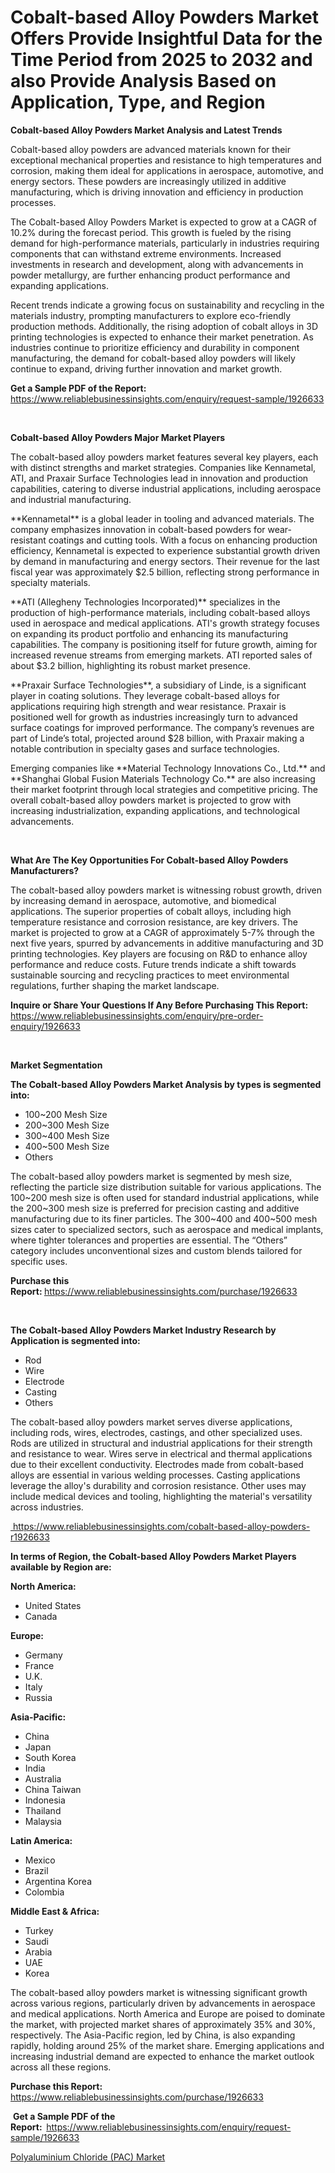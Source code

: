 <p><h1>Cobalt-based Alloy Powders Market Offers Provide Insightful Data for the Time Period from 2025 to 2032 and also Provide Analysis Based on Application, Type, and Region</h1></p><p><strong>Cobalt-based Alloy Powders Market Analysis and Latest Trends</strong></p>
<p><p>Cobalt-based alloy powders are advanced materials known for their exceptional mechanical properties and resistance to high temperatures and corrosion, making them ideal for applications in aerospace, automotive, and energy sectors. These powders are increasingly utilized in additive manufacturing, which is driving innovation and efficiency in production processes.</p><p>The Cobalt-based Alloy Powders Market is expected to grow at a CAGR of 10.2% during the forecast period. This growth is fueled by the rising demand for high-performance materials, particularly in industries requiring components that can withstand extreme environments. Increased investments in research and development, along with advancements in powder metallurgy, are further enhancing product performance and expanding applications.</p><p>Recent trends indicate a growing focus on sustainability and recycling in the materials industry, prompting manufacturers to explore eco-friendly production methods. Additionally, the rising adoption of cobalt alloys in 3D printing technologies is expected to enhance their market penetration. As industries continue to prioritize efficiency and durability in component manufacturing, the demand for cobalt-based alloy powders will likely continue to expand, driving further innovation and market growth.</p></p>
<p><strong>Get a Sample PDF of the Report:&nbsp;</strong> <a href="https://www.reliablebusinessinsights.com/enquiry/request-sample/1926633?utm_campaign=3080&utm_medium=2&utm_source=Github&utm_content=ia&utm_term=28032025&utm_id=cobalt-based-alloy-powders">https://www.reliablebusinessinsights.com/enquiry/request-sample/1926633</a></p>
<p>&nbsp;</p>
<p><strong>Cobalt-based Alloy Powders Major Market Players</strong></p>
<p><p>The cobalt-based alloy powders market features several key players, each with distinct strengths and market strategies. Companies like Kennametal, ATI, and Praxair Surface Technologies lead in innovation and production capabilities, catering to diverse industrial applications, including aerospace and industrial manufacturing.</p><p>**Kennametal** is a global leader in tooling and advanced materials. The company emphasizes innovation in cobalt-based powders for wear-resistant coatings and cutting tools. With a focus on enhancing production efficiency, Kennametal is expected to experience substantial growth driven by demand in manufacturing and energy sectors. Their revenue for the last fiscal year was approximately $2.5 billion, reflecting strong performance in specialty materials.</p><p>**ATI (Allegheny Technologies Incorporated)** specializes in the production of high-performance materials, including cobalt-based alloys used in aerospace and medical applications. ATI's growth strategy focuses on expanding its product portfolio and enhancing its manufacturing capabilities. The company is positioning itself for future growth, aiming for increased revenue streams from emerging markets. ATI reported sales of about $3.2 billion, highlighting its robust market presence.</p><p>**Praxair Surface Technologies**, a subsidiary of Linde, is a significant player in coating solutions. They leverage cobalt-based alloys for applications requiring high strength and wear resistance. Praxair is positioned well for growth as industries increasingly turn to advanced surface coatings for improved performance. The company’s revenues are part of Linde’s total, projected around $28 billion, with Praxair making a notable contribution in specialty gases and surface technologies.</p><p>Emerging companies like **Material Technology Innovations Co., Ltd.** and **Shanghai Global Fusion Materials Technology Co.** are also increasing their market footprint through local strategies and competitive pricing. The overall cobalt-based alloy powders market is projected to grow with increasing industrialization, expanding applications, and technological advancements.</p></p>
<p>&nbsp;</p>
<p><strong>What Are The Key Opportunities For Cobalt-based Alloy Powders Manufacturers?</strong></p>
<p><p>The cobalt-based alloy powders market is witnessing robust growth, driven by increasing demand in aerospace, automotive, and biomedical applications. The superior properties of cobalt alloys, including high temperature resistance and corrosion resistance, are key drivers. The market is projected to grow at a CAGR of approximately 5-7% through the next five years, spurred by advancements in additive manufacturing and 3D printing technologies. Key players are focusing on R&D to enhance alloy performance and reduce costs. Future trends indicate a shift towards sustainable sourcing and recycling practices to meet environmental regulations, further shaping the market landscape.</p></p>
<p><strong>Inquire or Share Your Questions If Any Before Purchasing This Report:</strong> <a href="https://www.reliablebusinessinsights.com/enquiry/pre-order-enquiry/1926633?utm_campaign=3080&utm_medium=2&utm_source=Github&utm_content=ia&utm_term=28032025&utm_id=cobalt-based-alloy-powders">https://www.reliablebusinessinsights.com/enquiry/pre-order-enquiry/1926633</a></p>
<p>&nbsp;</p>
<p><strong>Market Segmentation</strong></p>
<p><strong>The Cobalt-based Alloy Powders Market Analysis by types is segmented into:</strong></p>
<p><ul><li>100~200 Mesh Size</li><li>200~300 Mesh Size</li><li>300~400 Mesh Size</li><li>400~500 Mesh Size</li><li>Others</li></ul></p>
<p><p>The cobalt-based alloy powders market is segmented by mesh size, reflecting the particle size distribution suitable for various applications. The 100~200 mesh size is often used for standard industrial applications, while the 200~300 mesh size is preferred for precision casting and additive manufacturing due to its finer particles. The 300~400 and 400~500 mesh sizes cater to specialized sectors, such as aerospace and medical implants, where tighter tolerances and properties are essential. The “Others” category includes unconventional sizes and custom blends tailored for specific uses.</p></p>
<p><strong>Purchase this Report:&nbsp;</strong><a href="https://www.reliablebusinessinsights.com/purchase/1926633?utm_campaign=3080&utm_medium=2&utm_source=Github&utm_content=ia&utm_term=28032025&utm_id=cobalt-based-alloy-powders">https://www.reliablebusinessinsights.com/purchase/1926633</a></p>
<p>&nbsp;</p>
<p><strong>The Cobalt-based Alloy Powders Market Industry Research by Application is segmented into:</strong></p>
<p><ul><li>Rod</li><li>Wire</li><li>Electrode</li><li>Casting</li><li>Others</li></ul></p>
<p><p>The cobalt-based alloy powders market serves diverse applications, including rods, wires, electrodes, castings, and other specialized uses. Rods are utilized in structural and industrial applications for their strength and resistance to wear. Wires serve in electrical and thermal applications due to their excellent conductivity. Electrodes made from cobalt-based alloys are essential in various welding processes. Casting applications leverage the alloy's durability and corrosion resistance. Other uses may include medical devices and tooling, highlighting the material's versatility across industries.</p></p>
<p><a href="https://www.reliablebusinessinsights.com/cobalt-based-alloy-powders-r1926633?utm_campaign=3080&utm_medium=2&utm_source=Github&utm_content=ia&utm_term=28032025&utm_id=cobalt-based-alloy-powders">&nbsp;https://www.reliablebusinessinsights.com/cobalt-based-alloy-powders-r1926633</a></p>
<p><strong>In terms of Region, the Cobalt-based Alloy Powders Market Players available by Region are:</strong></p>
<p>
    <p> <strong> North America: </strong>
        <ul>
            <li>United States</li>
            <li>Canada</li>
        </ul>
        </p> 
    <p> <strong> Europe: </strong>
        <ul>
            <li>Germany</li>
            <li>France</li>
            <li>U.K.</li>
            <li>Italy</li>
            <li>Russia</li>
        </ul>
        </p> 
    <p> <strong> Asia-Pacific: </strong>
        <ul>
            <li>China</li>
            <li>Japan</li>
            <li>South Korea</li>
            <li>India</li>
            <li>Australia</li>
            <li>China Taiwan</li>
            <li>Indonesia</li>
            <li>Thailand</li>
            <li>Malaysia</li>
        </ul>
        </p> 
    <p> <strong> Latin America: </strong>
        <ul>
            <li>Mexico</li>
            <li>Brazil</li>
            <li>Argentina Korea</li>
            <li>Colombia</li>
        </ul>
        </p> 
    <p> <strong> Middle East & Africa: </strong>
        <ul>
            <li>Turkey</li>
            <li>Saudi</li>
            <li>Arabia</li>
            <li>UAE</li>
            <li>Korea</li>
        </ul>
    </p>
    </p>
<p><p>The cobalt-based alloy powders market is witnessing significant growth across various regions, particularly driven by advancements in aerospace and medical applications. North America and Europe are poised to dominate the market, with projected market shares of approximately 35% and 30%, respectively. The Asia-Pacific region, led by China, is also expanding rapidly, holding around 25% of the market share. Emerging applications and increasing industrial demand are expected to enhance the market outlook across all these regions.</p></p>
<p><strong>Purchase this Report: </strong><a href="https://www.reliablebusinessinsights.com/purchase/1926633?utm_campaign=3080&utm_medium=2&utm_source=Github&utm_content=ia&utm_term=28032025&utm_id=cobalt-based-alloy-powders">https://www.reliablebusinessinsights.com/purchase/1926633</a></p>
<p>&nbsp;<strong>Get a Sample PDF of the Report:&nbsp;&nbsp;</strong><a href="https://www.reliablebusinessinsights.com/enquiry/request-sample/1926633?utm_campaign=3080&utm_medium=2&utm_source=Github&utm_content=ia&utm_term=28032025&utm_id=cobalt-based-alloy-powders">https://www.reliablebusinessinsights.com/enquiry/request-sample/1926633</a></p>
<p><strong></strong></p>
<p><p><a href="https://github.com/kaddahblejc/Market-Research-Report-List-1/blob/main/polyaluminium-chloride-pac-market.md?utm_campaign=3080&utm_medium=2&utm_source=Github&utm_content=ia&utm_term=28032025&utm_id=cobalt-based-alloy-powders">Polyaluminium Chloride (PAC) Market</a></p></p>
